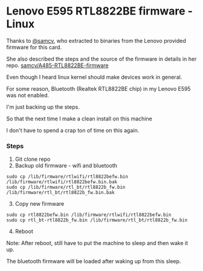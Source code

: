 # Lenovo E595 RTL8822BE firmware - Linux

Thanks to [@samcv](https://github.com/samcv), who extracted to binaries from the Lenovo provided firmware for this card.

She also described the steps and the source of the firmware in details in her repo. [samcv/A485-RTL8822BE-firmware](https://github.com/samcv/A485-RTL8822BE-firmware)


Even though I heard linux kernel should make devices work in general.

For some reason, Bluetooth (Realtek RTL8822BE chip) in my Lenovo E595 was not enabled.

I'm just backing up the steps.

So that the next time I make a clean install on this machine

I don't have to spend a crap ton of time on this again.


### Steps

1. Git clone repo
2. Backup old firmware - wifi and bluetooth
```
sudo cp /lib/firmware/rtlwifi/rtl8822befw.bin /lib/firmware/rtlwifi/rtl8822befw.bin.bak
sudo cp /lib/firmware/rtl_bt/rtl8822b_fw.bin /lib/firmware/rtl_bt/rtl8822b_fw.bin.bak
```
3. Copy new firmware
```
sudo cp rtl8822befw.bin /lib/firmware/rtlwifi/rtl8822befw.bin
sudo cp rtl_bt-rtl8822b_fw.bin /lib/firmware/rtl_bt/rtl8822b_fw.bin
```
4. Reboot

Note: After reboot, still have to put the machine to sleep and then wake it up.

The bluetooth firmware will be loaded after waking up from this sleep.
